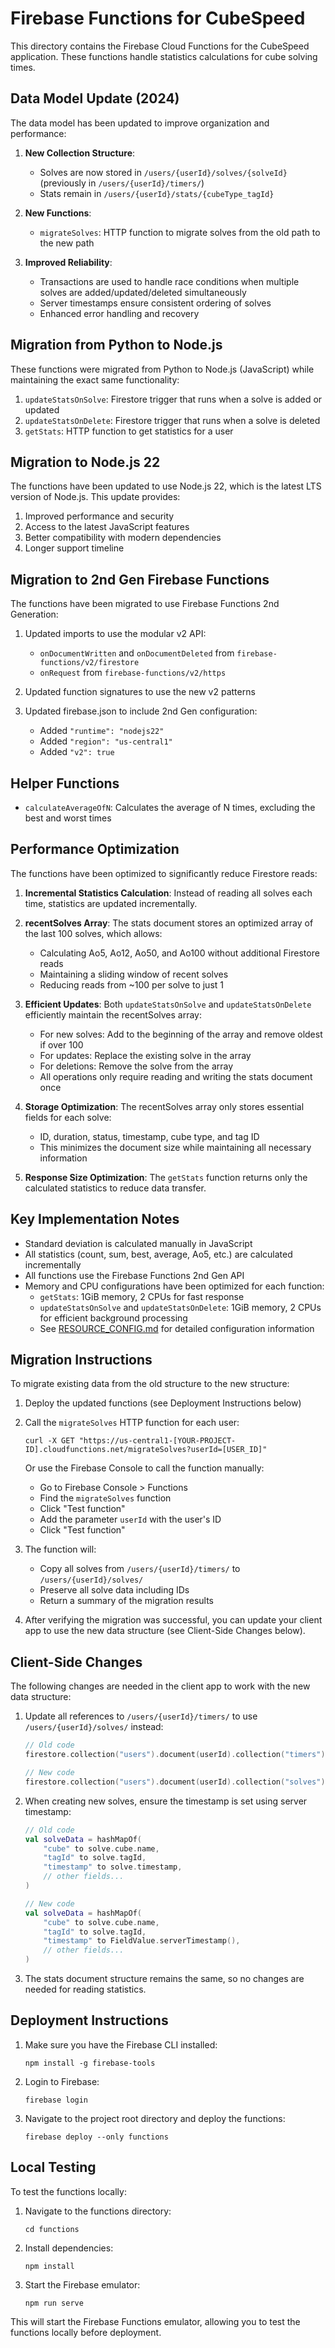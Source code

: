 # Firebase Functions for CubeSpeed

This directory contains the Firebase Cloud Functions for the CubeSpeed application. These functions handle statistics calculations for cube solving times.

## Data Model Update (2024)

The data model has been updated to improve organization and performance:

1. **New Collection Structure**:
   - Solves are now stored in `/users/{userId}/solves/{solveId}` (previously in `/users/{userId}/timers/`)
   - Stats remain in `/users/{userId}/stats/{cubeType_tagId}`

2. **New Functions**:
   - `migrateSolves`: HTTP function to migrate solves from the old path to the new path

3. **Improved Reliability**:
   - Transactions are used to handle race conditions when multiple solves are added/updated/deleted simultaneously
   - Server timestamps ensure consistent ordering of solves
   - Enhanced error handling and recovery

## Migration from Python to Node.js

These functions were migrated from Python to Node.js (JavaScript) while maintaining the exact same functionality:

1. `updateStatsOnSolve`: Firestore trigger that runs when a solve is added or updated
2. `updateStatsOnDelete`: Firestore trigger that runs when a solve is deleted
3. `getStats`: HTTP function to get statistics for a user

## Migration to Node.js 22

The functions have been updated to use Node.js 22, which is the latest LTS version of Node.js. This update provides:

1. Improved performance and security
2. Access to the latest JavaScript features
3. Better compatibility with modern dependencies
4. Longer support timeline

## Migration to 2nd Gen Firebase Functions

The functions have been migrated to use Firebase Functions 2nd Generation:

1. Updated imports to use the modular v2 API:
   - `onDocumentWritten` and `onDocumentDeleted` from `firebase-functions/v2/firestore`
   - `onRequest` from `firebase-functions/v2/https`

2. Updated function signatures to use the new v2 patterns

3. Updated firebase.json to include 2nd Gen configuration:
   - Added `"runtime": "nodejs22"`
   - Added `"region": "us-central1"`
   - Added `"v2": true`

## Helper Functions

- `calculateAverageOfN`: Calculates the average of N times, excluding the best and worst times

## Performance Optimization

The functions have been optimized to significantly reduce Firestore reads:

1. **Incremental Statistics Calculation**: Instead of reading all solves each time, statistics are updated incrementally.

2. **recentSolves Array**: The stats document stores an optimized array of the last 100 solves, which allows:
   - Calculating Ao5, Ao12, Ao50, and Ao100 without additional Firestore reads
   - Maintaining a sliding window of recent solves
   - Reducing reads from ~100 per solve to just 1

3. **Efficient Updates**: Both `updateStatsOnSolve` and `updateStatsOnDelete` efficiently maintain the recentSolves array:
   - For new solves: Add to the beginning of the array and remove oldest if over 100
   - For updates: Replace the existing solve in the array
   - For deletions: Remove the solve from the array
   - All operations only require reading and writing the stats document once

4. **Storage Optimization**: The recentSolves array only stores essential fields for each solve:
   - ID, duration, status, timestamp, cube type, and tag ID
   - This minimizes the document size while maintaining all necessary information

5. **Response Size Optimization**: The `getStats` function returns only the calculated statistics to reduce data transfer.

## Key Implementation Notes

- Standard deviation is calculated manually in JavaScript
- All statistics (count, sum, best, average, Ao5, etc.) are calculated incrementally
- All functions use the Firebase Functions 2nd Gen API
- Memory and CPU configurations have been optimized for each function:
  - `getStats`: 1GiB memory, 2 CPUs for fast response
  - `updateStatsOnSolve` and `updateStatsOnDelete`: 1GiB memory, 2 CPUs for efficient background processing
  - See [RESOURCE_CONFIG.md](./RESOURCE_CONFIG.md) for detailed configuration information

## Migration Instructions

To migrate existing data from the old structure to the new structure:

1. Deploy the updated functions (see Deployment Instructions below)

2. Call the `migrateSolves` HTTP function for each user:
   ```
   curl -X GET "https://us-central1-[YOUR-PROJECT-ID].cloudfunctions.net/migrateSolves?userId=[USER_ID]"
   ```

   Or use the Firebase Console to call the function manually:
   - Go to Firebase Console > Functions
   - Find the `migrateSolves` function
   - Click "Test function"
   - Add the parameter `userId` with the user's ID
   - Click "Test function"

3. The function will:
   - Copy all solves from `/users/{userId}/timers/` to `/users/{userId}/solves/`
   - Preserve all solve data including IDs
   - Return a summary of the migration results

4. After verifying the migration was successful, you can update your client app to use the new data structure (see Client-Side Changes below).

## Client-Side Changes

The following changes are needed in the client app to work with the new data structure:

1. Update all references to `/users/{userId}/timers/` to use `/users/{userId}/solves/` instead:

   ```kotlin
   // Old code
   firestore.collection("users").document(userId).collection("timers")

   // New code
   firestore.collection("users").document(userId).collection("solves")
   ```

2. When creating new solves, ensure the timestamp is set using server timestamp:

   ```kotlin
   // Old code
   val solveData = hashMapOf(
       "cube" to solve.cube.name,
       "tagId" to solve.tagId,
       "timestamp" to solve.timestamp,
       // other fields...
   )

   // New code
   val solveData = hashMapOf(
       "cube" to solve.cube.name,
       "tagId" to solve.tagId,
       "timestamp" to FieldValue.serverTimestamp(),
       // other fields...
   )
   ```

3. The stats document structure remains the same, so no changes are needed for reading statistics.

## Deployment Instructions

1. Make sure you have the Firebase CLI installed:
   ```
   npm install -g firebase-tools
   ```

2. Login to Firebase:
   ```
   firebase login
   ```

3. Navigate to the project root directory and deploy the functions:
   ```
   firebase deploy --only functions
   ```

## Local Testing

To test the functions locally:

1. Navigate to the functions directory:
   ```
   cd functions
   ```

2. Install dependencies:
   ```
   npm install
   ```

3. Start the Firebase emulator:
   ```
   npm run serve
   ```

This will start the Firebase Functions emulator, allowing you to test the functions locally before deployment.

